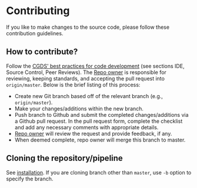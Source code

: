 # Contributing

If you like to make changes to the source code, please follow these contribution guidelines.

## How to contribute?

Follow the [CGDS' best practices for code
development](http://cgds.uab.edu/manual-of-operations/standards-definitions/#standard-practices) (see sections IDE,
Source Control, Peer Reviews). The [Repo owner](../README.md#repo-owner) is responsible for reviewing, keeping standards,
and accepting the pull request into `origin/master`. Below is the brief listing of this process:

- Create new Git branch based off of the relevant branch (e.g., `origin/master`).
- Make your changes/additions within the new branch.
- Push branch to Github and submit the completed changes/additions via a Github pull request. In the pull request
  form, complete the checklist and add any necessary comments with appropriate details.
- [Repo owner](../README.md#repo-owner) will review the request and provide feedback, if any.
- When deemed complete, repo owner will merge this branch to master.


## Cloning the repository/pipeline

See [installation](./installation.md). If you are cloning branch other than `master`, use `-b` option to specify the
branch.
